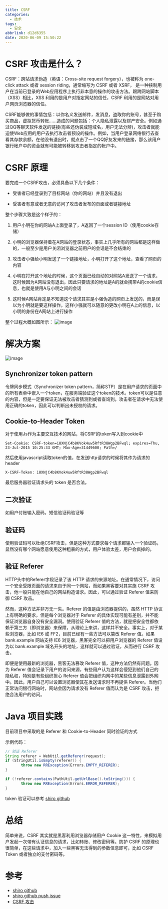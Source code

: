 ```yaml
---
title: CSRF
categories:
  - 技术
tags:
  - 安全
abbrlink: d12d6355
date: 2020-06-09 15:50:22
---
```


# CSRF 攻击是什么？
CSRF：跨站请求伪造（英语：Cross-site request forgery），也被称为 one-click attack 或者 session riding，通常缩写为 CSRF 或者 XSRF， 是一种挟制用户在当前已登录的Web应用程序上执行非本意的操作的攻击方法。跟跨网站脚本（XSS）相比，XSS 利用的是用户对指定网站的信任，CSRF 利用的是网站对用户网页浏览器的信任。

CSRF能够做的事情包括：以你名义发送邮件，发消息，盗取你的账号，甚至于购买商品，虚拟货币转账......造成的问题包括：个人隐私泄露以及财产安全。例如通过QQ等聊天软件发送的链接(有些还伪装成短域名，用户无法分辨)，攻击者就能迫使Web应用的用户去执行攻击者预设的操作。例如，当用户登录网络银行去查看其存款余额，在他没有退出时，就点击了一个QQ好友发来的链接，那么该用户银行帐户中的资金就有可能被转移到攻击者指定的帐户中。

# CSRF 原理
要完成一个CSRF攻击，必须具备以下几个条件：

* 受害者已经登录到了目标网站（你的网站）并且没有退出

* 受害者有意或者无意的访问了攻击者发布的页面或者链接地址

整个步骤大致是这个样子的：

1. 用户小明在你的网站A上面登录了，A返回了一个session ID（使用cookie存储）

2. 小明的浏览器保持着在A网站的登录状态，事实上几乎所有的网站都是这样做的，一般至少是用户关闭浏览器之前用户的会话是不会结束的

3. 攻击者小强给小明发送了一个链接地址，小明打开了这个地址，查看了网页的内容

4. 小明在打开这个地址的时候，这个页面已经自动的对网站A发送了一个请求，这时候因为A网站没有退出，因此只要请求的地址是A的就会携带A的cookie信息，也就是使用A与小明之间的会话

5. 这时候A网站肯定是不知道这个请求其实是小强伪造的网页上发送的，而是误以为小明就是要这样操作，这样小强就可以随意的更改小明在A上的信息，以小明的身份在A网站上进行操作

整个过程大概如图所示：
![image](https://file.peach.ren/2020/06/csrf-process.png/s)

# 解决方案
![image](https://file.peach.ren/2020/06/csrf-process-1.png/s)

## Synchronizer token pattern
令牌同步模式（Synchronizer token pattern，简称STP）是在用户请求的页面中的所有表单中嵌入一个token，在服务端验证这个token的技术。token可以是任意的内容，但是一定要保证无法被攻击者猜测到或者查询到。攻击者在请求中无法使用正确的token，因此可以判断出未授权的请求。

## Cookie-to-Header Token
对于使用Js作为主要交互技术的网站，将CSRF的token写入到cookie中
```
Set-Cookie: CSRF-token=i8XNjC4b8KVok4uw5RftR38Wgp2BFwql; expires=Thu, 23-Jul-2015 10:25:33 GMT; Max-Age=31449600; Path=/
```

然后使用javascript读取token的值，在发送http请求的时候将其作为请求的header

```
X-CSRF-Token: i8XNjC4b8KVok4uw5RftR38Wgp2BFwql
```

最后服务器验证请求头的 token 是否合法。

## 二次验证
如用户付账输入密码，短信验证码验证等

## 验证码
使用验证码可以杜绝CSRF攻击，但是这种方式要求每个请求都输入一个验证码，显然没有哪个网站愿意使用这种粗暴的方式，用户体验太差，用户会疯掉的。

## 验证 Referer
HTTP头中的Referer字段记录了该 HTTP 请求的来源地址。在通常情况下，访问一个安全受限页面的请求来自于同一个网站，而如果黑客要对其实施 CSRF 攻击，他一般只能在他自己的网站构造请求。因此，可以通过验证 Referer 值来防御 CSRF 攻击。

然而，这种方法并非万无一失。Referer 的值是由浏览器提供的，虽然 HTTP 协议上有明确的要求，但是每个浏览器对于 Referer 的具体实现可能有差别，并不能保证浏览器自身没有安全漏洞。使用验证 Referer 值的方法，就是把安全性都依赖于第三方（即浏览器）来保障，从理论上来讲，这样并不安全。事实上，对于某些浏览器，比如 IE6 或 FF2，目前已经有一些方法可以篡改 Referer 值。如果 bank.example 网站支持 IE6 浏览器，黑客完全可以把用户浏览器的 Referer 值设为以 bank.example 域名开头的地址，这样就可以通过验证，从而进行 CSRF 攻击。

即便是使用最新的浏览器，黑客无法篡改 Referer 值，这种方法仍然有问题。因为 Referer 值会记录下用户的访问来源，有些用户认为这样会侵犯到他们自己的隐私权，特别是有些组织担心 Referer 值会把组织内网中的某些信息泄露到外网中。因此，用户自己可以设置浏览器使其在发送请求时不再提供 Referer。当他们正常访问银行网站时，网站会因为请求没有 Referer 值而认为是 CSRF 攻击，拒绝合法用户的访问。

# Java 项目实践
目前项目中采取的是 Referer 和 Cookie-to-Header 同时验证的方式

示例代码：

```java
// 验证 Referer
String referer = WebUtil.getReferer(request);
if (StringUtil.isEmpty(referer)) {
       throw new RRException(Errors.EMPTY_REFERER);
}

if (!referer.contains(PathUtil.getUrlBase().toString())) {
       throw new RRException(Errors.ERROR_REFERER);
}
```

token 验证可以参考 [shiro github](https://github.com/bdemers/shiro/blob/csrf-and-remember-me-with-JWT/web/src/main/java/org/apache/shiro/web/csrf/StatelessJwtCsrfTokenRepository.java)

# 总结
简单来说，CSRF 其实就是黑客利用浏览器存储用户 Cookie 这一特性，来模拟用户发起一次带有认证信息的请求，比如转账、修改密码等。防护 CSRF 的原理也很简单，在这些请求中，加入一些黑客无法得到的参数信息即可，比如 CSRF Token 或者独立的支付密码等。

# 参考
* [shiro github](https://github.com/bdemers/shiro/blob/csrf-and-remember-me-with-JWT/web/src/main/java/org/apache/shiro/web/csrf/StatelessJwtCsrfTokenRepository.java)
* [shiro github push issue](https://github.com/bdemers/shiro/pull/1/files#diff-0)
* [CSRF 攻击](https://www.jianshu.com/p/b99dc31f1e9f)
